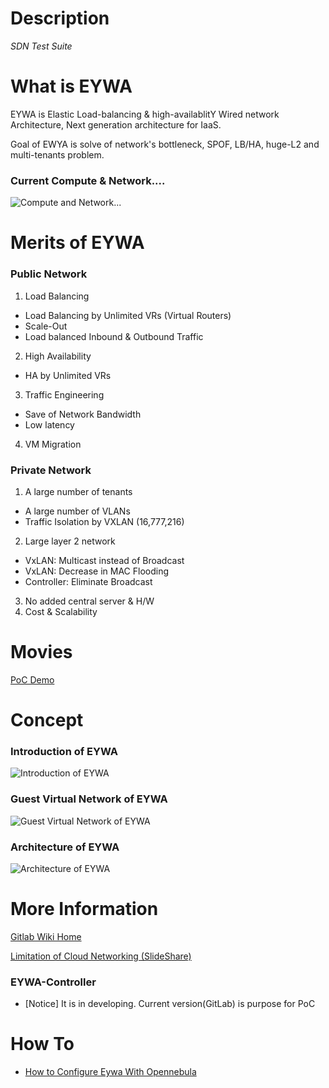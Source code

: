 # Description

*SDN Test Suite*

# What is EYWA

EYWA is Elastic Load-balancing & high-availablitY Wired network Architecture, Next generation architecture for IaaS.

Goal of EWYA is solve of network's bottleneck, SPOF, LB/HA, huge-L2 and multi-tenants problem.

### Current Compute & Network....

![Compute and Network...](https://gitlab.com/call518/sdn-test/raw/master/README.md.files/setup-4sw.png)

# Merits of EYWA

### Public Network

1. Load Balancing
  * Load Balancing by Unlimited VRs (Virtual Routers)
  * Scale-Out
  * Load balanced Inbound & Outbound Traffic
2. High Availability
  * HA by Unlimited VRs
3. Traffic Engineering
  * Save of Network Bandwidth
  * Low latency
4. VM Migration

### Private Network

1. A large number of tenants
  * A large number of VLANs
  * Traffic Isolation by VXLAN (16,777,216)
2. Large layer 2 network
  * VxLAN: Multicast instead of Broadcast
  * VxLAN: Decrease in MAC Flooding
  * Controller: Eliminate Broadcast
3. No added central server & H/W
4. Cost & Scalability

# Movies

[PoC Demo](https://docs.google.com/file/d/0B_p_P2odDTXARElKZ3ZZSmFRbGM/edit)

# Concept

### Introduction of EYWA

![Introduction of EYWA](https://gitlab.com/call518/eywa-on-opennebula/raw/master/assets/introduction_of_eywa.png)

### Guest Virtual Network of EYWA

![Guest Virtual Network of EYWA](https://gitlab.com/call518/eywa-on-opennebula/raw/master/assets/guest_virtual_network_of_eywa.png)

### Architecture of EYWA

![Architecture of EYWA](https://gitlab.com/call518/eywa-on-opennebula/raw/master/assets/architecture_of_eywa.png)

# More Information

[Gitlab Wiki Home](https://gitlab.com/call518/eywa-on-opennebula/wikis/home)

[Limitation of Cloud Networking (SlideShare)](http://www.slideshare.net/baramdori/eywa-virtual-network-model-for-full-ha-and-lb20140204-v04)

### EYWA-Controller

* [Notice] It is in developing. Current version(GitLab) is purpose for PoC

# How To

* [How to Configure Eywa With Opennebula](https://gitlab.com/call518/eywa-on-opennebula/wikis/howto-configure-eywa-with-opennebula)
